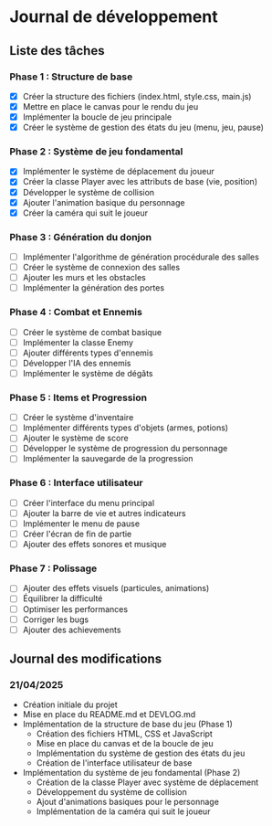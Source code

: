 # Journal de développement

## Liste des tâches

### Phase 1 : Structure de base
- [x] Créer la structure des fichiers (index.html, style.css, main.js)
- [x] Mettre en place le canvas pour le rendu du jeu
- [x] Implémenter la boucle de jeu principale
- [x] Créer le système de gestion des états du jeu (menu, jeu, pause)

### Phase 2 : Système de jeu fondamental
- [x] Implémenter le système de déplacement du joueur
- [x] Créer la classe Player avec les attributs de base (vie, position)
- [x] Développer le système de collision
- [x] Ajouter l'animation basique du personnage
- [x] Créer la caméra qui suit le joueur

### Phase 3 : Génération du donjon
- [ ] Implémenter l'algorithme de génération procédurale des salles
- [ ] Créer le système de connexion des salles
- [ ] Ajouter les murs et les obstacles
- [ ] Implémenter la génération des portes

### Phase 4 : Combat et Ennemis
- [ ] Créer le système de combat basique
- [ ] Implémenter la classe Enemy
- [ ] Ajouter différents types d'ennemis
- [ ] Développer l'IA des ennemis
- [ ] Implémenter le système de dégâts

### Phase 5 : Items et Progression
- [ ] Créer le système d'inventaire
- [ ] Implémenter différents types d'objets (armes, potions)
- [ ] Ajouter le système de score
- [ ] Développer le système de progression du personnage
- [ ] Implémenter la sauvegarde de la progression

### Phase 6 : Interface utilisateur
- [ ] Créer l'interface du menu principal
- [ ] Ajouter la barre de vie et autres indicateurs
- [ ] Implémenter le menu de pause
- [ ] Créer l'écran de fin de partie
- [ ] Ajouter des effets sonores et musique

### Phase 7 : Polissage
- [ ] Ajouter des effets visuels (particules, animations)
- [ ] Équilibrer la difficulté
- [ ] Optimiser les performances
- [ ] Corriger les bugs
- [ ] Ajouter des achievements

## Journal des modifications

### 21/04/2025
- Création initiale du projet
- Mise en place du README.md et DEVLOG.md
- Implémentation de la structure de base du jeu (Phase 1)
  - Création des fichiers HTML, CSS et JavaScript
  - Mise en place du canvas et de la boucle de jeu
  - Implémentation du système de gestion des états du jeu
  - Création de l'interface utilisateur de base
- Implémentation du système de jeu fondamental (Phase 2)
  - Création de la classe Player avec système de déplacement
  - Développement du système de collision
  - Ajout d'animations basiques pour le personnage
  - Implémentation de la caméra qui suit le joueur
